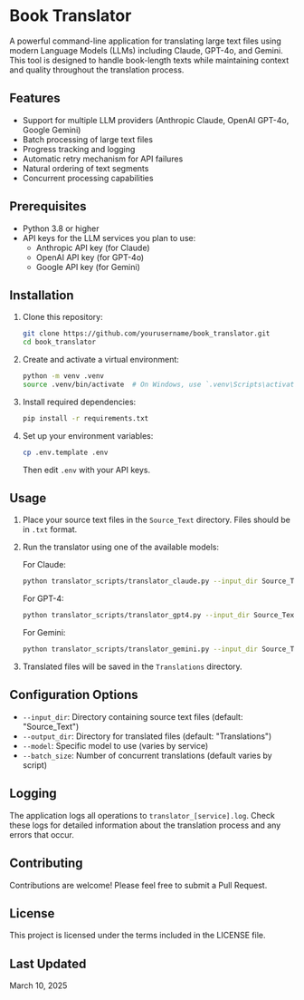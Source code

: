 # Book Translator

A powerful command-line application for translating large text files using modern Language Models (LLMs) including Claude, GPT-4o, and Gemini. This tool is designed to handle book-length texts while maintaining context and quality throughout the translation process.

## Features

- Support for multiple LLM providers (Anthropic Claude, OpenAI GPT-4o, Google Gemini)
- Batch processing of large text files
- Progress tracking and logging
- Automatic retry mechanism for API failures
- Natural ordering of text segments
- Concurrent processing capabilities

## Prerequisites

- Python 3.8 or higher
- API keys for the LLM services you plan to use:
  - Anthropic API key (for Claude)
  - OpenAI API key (for GPT-4o)
  - Google API key (for Gemini)

## Installation

1. Clone this repository:
   ```bash
   git clone https://github.com/yourusername/book_translator.git
   cd book_translator
   ```

2. Create and activate a virtual environment:
   ```bash
   python -m venv .venv
   source .venv/bin/activate  # On Windows, use `.venv\Scripts\activate`
   ```

3. Install required dependencies:
   ```bash
   pip install -r requirements.txt
   ```

4. Set up your environment variables:
   ```bash
   cp .env.template .env
   ```
   Then edit `.env` with your API keys.

## Usage

1. Place your source text files in the `Source_Text` directory. Files should be in `.txt` format.

2. Run the translator using one of the available models:

   For Claude:
   ```bash
   python translator_scripts/translator_claude.py --input_dir Source_Text --output_dir Translations
   ```

   For GPT-4:
   ```bash
   python translator_scripts/translator_gpt4.py --input_dir Source_Text --output_dir Translations
   ```

   For Gemini:
   ```bash
   python translator_scripts/translator_gemini.py --input_dir Source_Text --output_dir Translations
   ```

3. Translated files will be saved in the `Translations` directory.

## Configuration Options

- `--input_dir`: Directory containing source text files (default: "Source_Text")
- `--output_dir`: Directory for translated files (default: "Translations")
- `--model`: Specific model to use (varies by service)
- `--batch_size`: Number of concurrent translations (default varies by script)

## Logging

The application logs all operations to `translator_[service].log`. Check these logs for detailed information about the translation process and any errors that occur.

## Contributing

Contributions are welcome! Please feel free to submit a Pull Request.

## License

This project is licensed under the terms included in the LICENSE file.

## Last Updated

March 10, 2025
